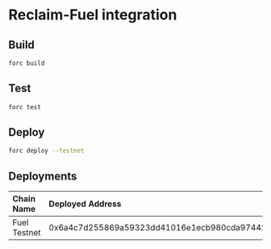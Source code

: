 # Reclaim-Fuel integration

## Build
```bash
forc build
```

## Test
```bash
forc test
```

## Deploy
```bash
forc deploy --testnet
```


## Deployments

| Chain Name | Deployed Address | Explorer Link |
|:-----------|:-----------------|:--------------|
| Fuel Testnet | 0x6a4c7d255869a59323dd41016e1ecb980cda9744214540f8c7ab52975543e0d0 | https://app-testnet.fuel.network/contract/0x6a4c7d255869a59323dd41016e1ecb980cda9744214540f8c7ab52975543e0d0|